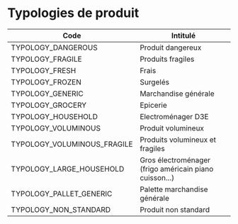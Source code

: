 # Typologies de produit


Code| Intitulé 
---------|----------
TYPOLOGY_DANGEROUS| Produit dangereux
TYPOLOGY_FRAGILE| Produits fragiles
TYPOLOGY_FRESH| Frais
TYPOLOGY_FROZEN| Surgelés
TYPOLOGY_GENERIC| Marchandise générale
TYPOLOGY_GROCERY| Epicerie
TYPOLOGY_HOUSEHOLD| Electroménager D3E
TYPOLOGY_VOLUMINOUS| Produit volumineux
TYPOLOGY_VOLUMINOUS_FRAGILE| Produits volumineux et fragiles
TYPOLOGY_LARGE_HOUSEHOLD| Gros électroménager (frigo américain piano cuisson...)
TYPOLOGY_PALLET_GENERIC| Palette marchandise générale
TYPOLOGY_NON_STANDARD| Produit non standard

